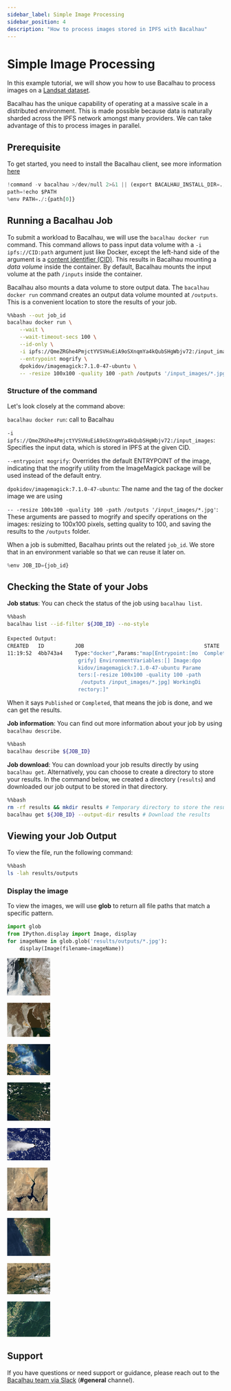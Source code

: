 ```yaml
---
sidebar_label: Simple Image Processing
sidebar_position: 4
description: "How to process images stored in IPFS with Bacalhau"
---
```

# Simple Image Processing

In this example tutorial, we will show you how to use Bacalhau to process images on a [Landsat dataset](https://ipfs.io/ipfs/QmeZRGhe4PmjctYVSVHuEiA9oSXnqmYa4kQubSHgWbjv72/). 

Bacalhau has the unique capability of operating at a massive scale in a distributed environment. This is made possible because data is naturally sharded across the IPFS network amongst many providers. We can take advantage of this to process images in parallel.

## Prerequisite

To get started, you need to install the Bacalhau client, see more information [here](../../../getting-started/installation.md)


```python
!command -v bacalhau >/dev/null 2>&1 || (export BACALHAU_INSTALL_DIR=.; curl -sL https://get.bacalhau.org/install.sh | bash)
path=!echo $PATH
%env PATH=./:{path[0]}
```

## Running a Bacalhau Job

To submit a workload to Bacalhau, we will use the `bacalhau docker run` command. This command allows to pass input data volume with a `-i ipfs://CID:path` argument just like Docker, except the left-hand side of the argument is a [content identifier (CID)](https://github.com/multiformats/cid). This results in Bacalhau mounting a *data volume* inside the container. By default, Bacalhau mounts the input volume at the path `/inputs` inside the container.

Bacalhau also mounts a data volume to store output data. The `bacalhau docker run` command creates an output data volume mounted at `/outputs`. This is a convenient location to store the results of your job. 


```bash
%%bash --out job_id
bacalhau docker run \
    --wait \
    --wait-timeout-secs 100 \
    --id-only \
    -i ipfs://QmeZRGhe4PmjctYVSVHuEiA9oSXnqmYa4kQubSHgWbjv72:/input_images \
    --entrypoint mogrify \
    dpokidov/imagemagick:7.1.0-47-ubuntu \
    -- -resize 100x100 -quality 100 -path /outputs '/input_images/*.jpg'
```

### Structure of the command

Let's look closely at the command above:

`bacalhau docker run`: call to Bacalhau

`-i ipfs://QmeZRGhe4PmjctYVSVHuEiA9oSXnqmYa4kQubSHgWbjv72:/input_images`: Specifies the input data, which is stored in IPFS at the given CID.

`--entrypoint mogrify`:  Overrides the default ENTRYPOINT of the image, indicating that the mogrify utility from the ImageMagick package will be used instead of the default entry.

`dpokidov/imagemagick:7.1.0-47-ubuntu`: The name and the tag of the docker image we are using

`-- -resize 100x100 -quality 100 -path /outputs '/input_images/*.jpg'`: These arguments are passed to mogrify and specify operations on the images: resizing to 100x100 pixels, setting quality to 100, and saving the results to the `/outputs` folder.

When a job is submitted, Bacalhau prints out the related `job_id`. We store that in an environment variable so that we can reuse it later on.


```python
%env JOB_ID={job_id}
```

## Checking the State of your Jobs

**Job status**: You can check the status of the job using `bacalhau list`. 


```bash
%%bash
bacalhau list --id-filter ${JOB_ID} --no-style

Expected Output:
CREATED   ID          JOB                                       STATE      PUBLISHED
11:19:52  4bb743a4    Type:"docker",Params:"map[Entrypoint:[mo  Completed
                       grify] EnvironmentVariables:[] Image:dpo
                       kidov/imagemagick:7.1.0-47-ubuntu Parame
                       ters:[-resize 100x100 -quality 100 -path
                        /outputs /input_images/*.jpg] WorkingDi
                       rectory:]"
```

When it says `Published` or `Completed`, that means the job is done, and we can get the results.

**Job information**: You can find out more information about your job by using `bacalhau describe`.

```bash
%%bash
bacalhau describe ${JOB_ID}
```

**Job download**: You can download your job results directly by using `bacalhau get`. Alternatively, you can choose to create a directory to store your results. In the command below, we created a directory (`results`) and downloaded our job output to be stored in that directory.


```bash
%%bash
rm -rf results && mkdir results # Temporary directory to store the results
bacalhau get ${JOB_ID} --output-dir results # Download the results
```

## Viewing your Job Output

To view the file, run the following command:


```bash
%%bash
ls -lah results/outputs
```

### Display the image

To view the images, we will use **glob** to return all file paths that match a specific pattern. 


```python
import glob
from IPython.display import Image, display
for imageName in glob.glob('results/outputs/*.jpg'):
    display(Image(filename=imageName))
```


    
![jpeg](index_files/index_21_0.jpg)
    



    
![jpeg](index_files/index_21_1.jpg)
    



    
![jpeg](index_files/index_21_2.jpg)
    



    
![jpeg](index_files/index_21_3.jpg)
    



    
![jpeg](index_files/index_21_4.jpg)
    



    
![jpeg](index_files/index_21_5.jpg)
    



    
![jpeg](index_files/index_21_6.jpg)
    



    
![jpeg](index_files/index_21_7.jpg)
    



    
![jpeg](index_files/index_21_8.jpg)
    


## Support
If you have questions or need support or guidance, please reach out to the [Bacalhau team via Slack](https://bacalhauproject.slack.com/ssb/redirect) (**#general** channel).
